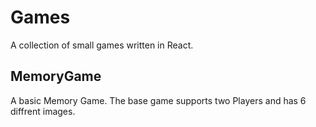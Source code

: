 # Games

A collection of small games written in React.

## MemoryGame

A basic Memory Game.
The base game supports two Players and has 6 diffrent images.
